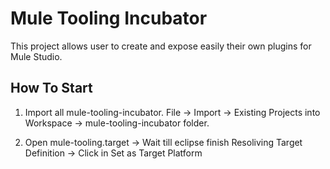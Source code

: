 Mule Tooling Incubator
======================



This project allows user to create and expose easily their own plugins for Mule
Studio.



How To Start
------------



1.  Import all mule-tooling-incubator. File -\> Import -\> Existing Projects
    into Workspace -\> mule-tooling-incubator folder.

2.  Open mule-tooling.target -\> Wait till eclipse finish Resoliving Target
    Definition -\> Click in Set as Target Platform
